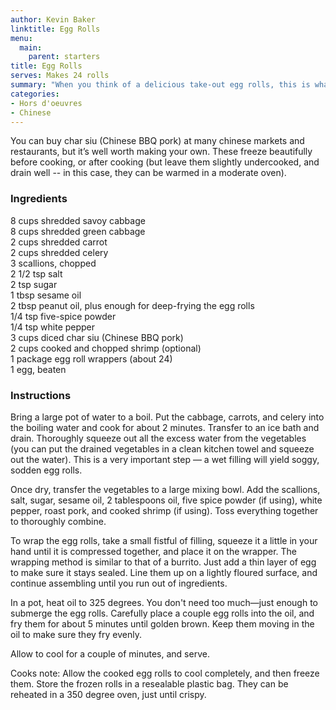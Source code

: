```yaml
---
author: Kevin Baker
linktitle: Egg Rolls
menu:
  main:
    parent: starters
title: Egg Rolls
serves: Makes 24 rolls
summary: "When you think of a delicious take-out egg rolls, this is what you’re thinking of. "
categories:
- Hors d'oeuvres 
- Chinese
---
```

You can buy char siu (Chinese BBQ pork) at many chinese markets and restaurants, but it’s well worth making your own. These freeze beautifully before cooking, or after cooking (but leave them slightly undercooked, and drain well -- in this case, they can be warmed in a moderate oven).

### Ingredients

<div class="ingredient-list">

8 cups shredded savoy cabbage  
8 cups shredded green cabbage  
2 cups shredded carrot  
2 cups shredded celery  
3 scallions, chopped  
2 1/2 tsp salt  
2 tsp sugar  
1 tbsp sesame oil  
2 tbsp peanut oil, plus enough for deep-frying the egg rolls  
1/4 tsp five-spice powder  
1/4 tsp white pepper  
3 cups diced char siu (Chinese BBQ pork)  
2 cups cooked and chopped shrimp (optional)  
1 package egg roll wrappers (about 24)  
1 egg, beaten      

</div>

### Instructions

Bring a large pot of water to a boil. Put the cabbage, carrots, and celery into the boiling water and cook for about 2 minutes. Transfer to an ice bath and drain. Thoroughly squeeze out all the excess water from the vegetables (you can put the drained vegetables in a clean kitchen towel and squeeze out the water). This is a very important step — a wet filling will yield soggy, sodden egg rolls.

Once dry, transfer the vegetables to a large mixing bowl. Add the scallions, salt, sugar, sesame oil, 2 tablespoons oil, five spice powder (if using), white pepper, roast pork, and cooked shrimp (if using). Toss everything together to thoroughly combine.

To wrap the egg rolls, take a small fistful of filling, squeeze it a little in your hand until it is compressed together, and place it on the wrapper. The wrapping method is similar to that of a burrito. Just add a thin layer of egg to make sure it stays sealed. Line them up on a lightly floured surface, and continue assembling until you run out of ingredients.

In a pot, heat oil to 325 degrees. You don't need too much—just enough to submerge the egg rolls. Carefully place a couple egg rolls into the oil, and fry them for about 5 minutes until golden brown. Keep them moving in the oil to make sure they fry evenly.

Allow to cool for a couple of minutes, and serve.

Cooks note: Allow the cooked egg rolls to cool completely, and then freeze them. Store the frozen rolls in a resealable plastic bag. They can be reheated in a 350 degree oven, just until crispy. 